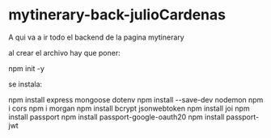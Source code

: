 # mytinerary-back-julioCardenas

A qui va a ir todo el backend de la pagina mytinerary

al crear el archivo hay que poner:

npm init -y

se instala:

npm install express mongoose dotenv
npm install --save-dev nodemon
npm i cors
npm i morgan
npm install bcrypt jsonwebtoken
npm install joi
npm install passport
npm install passport-google-oauth20
npm install passport-jwt
